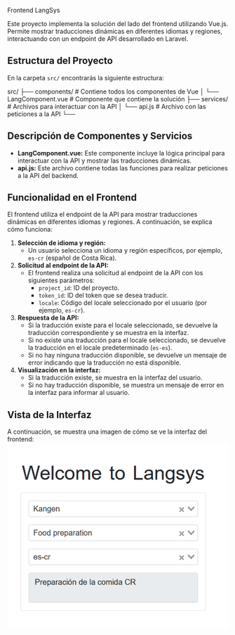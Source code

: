 Frontend LangSys

Este proyecto implementa la solución del lado del frontend utilizando Vue.js. Permite mostrar traducciones dinámicas en diferentes idiomas y regiones, interactuando con un endpoint de API desarrollado en Laravel.


## Estructura del Proyecto  
En la carpeta `src/` encontrarás la siguiente estructura: 

src/
├── components/ # Contiene todos los componentes de Vue
│ └── LangComponent.vue # Componente que contiene la solución
├── services/ # Archivos para interactuar con la API
│ └── api.js # Archivo con las peticiones a la API
└──

## Descripción de Componentes y Servicios  
- **LangComponent.vue:** Este componente incluye la lógica principal para interactuar con la API y mostrar las traducciones dinámicas.  
- **api.js:** Este archivo contiene todas las funciones para realizar peticiones a la API del backend.  

## Funcionalidad en el Frontend  
El frontend utiliza el endpoint de la API para mostrar traducciones dinámicas en diferentes idiomas y regiones. A continuación, se explica cómo funciona:  
1. **Selección de idioma y región:**  
   - Un usuario selecciona un idioma y región específicos, por ejemplo, `es-cr` (español de Costa Rica).  
2. **Solicitud al endpoint de la API:**  
   - El frontend realiza una solicitud al endpoint de la API con los siguientes parámetros:  
     - `project_id`: ID del proyecto.  
     - `token_id`: ID del token que se desea traducir.  
     - `locale`: Código del locale seleccionado por el usuario (por ejemplo, `es-cr`).  
3. **Respuesta de la API:**  
   - Si la traducción existe para el locale seleccionado, se devuelve la traducción correspondiente y se muestra en la interfaz.  
   - Si no existe una traducción para el locale seleccionado, se devuelve la traducción en el locale predeterminado (`es-es`).  
   - Si no hay ninguna traducción disponible, se devuelve un mensaje de error indicando que la traducción no está disponible.  
4. **Visualización en la interfaz:**  
   - Si la traducción existe, se muestra en la interfaz del usuario.  
   - Si no hay traducción disponible, se muestra un mensaje de error en la interfaz para informar al usuario.  

## Vista de la Interfaz  
A continuación, se muestra una imagen de cómo se ve la interfaz del frontend:  
<img src="./LansysScreen.png" alt="Vista de la Interfaz" style="display: block; margin: 0 auto; max-width: 100%;" />  

